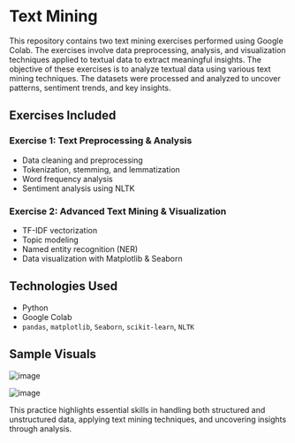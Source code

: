# Text Mining

This repository contains two text mining exercises performed using Google Colab. The exercises involve data preprocessing, analysis, and visualization techniques applied to textual data to extract meaningful insights.
The objective of these exercises is to analyze textual data using various text mining techniques. The datasets were processed and analyzed to uncover patterns, sentiment trends, and key insights.

## Exercises Included

### Exercise 1: Text Preprocessing & Analysis
- Data cleaning and preprocessing
- Tokenization, stemming, and lemmatization
- Word frequency analysis
- Sentiment analysis using NLTK

### Exercise 2: Advanced Text Mining & Visualization
- TF-IDF vectorization
- Topic modeling
- Named entity recognition (NER)
- Data visualization with Matplotlib & Seaborn

## Technologies Used
- Python
- Google Colab
- `pandas`, `matplotlib`, `Seaborn`, `scikit-learn`, `NLTK`

## Sample Visuals

![image](https://github.com/user-attachments/assets/d496a749-fe09-4c43-8b34-414969d6467c)

![image](https://github.com/user-attachments/assets/59c9121b-9e67-40eb-99b0-d73b928f90d7)


This practice highlights essential skills in handling both structured and unstructured data, applying text mining techniques, and uncovering insights through analysis.
